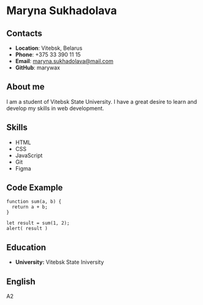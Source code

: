 # Maryna Sukhadolava

## Contacts 
* **Location**: Vitebsk, Belarus
* **Phone**: +375 33 390 11 15
* **Email**: maryna.sukhadolava@mail.com
* **GitHub**: marywax
## About me
I am a student of Vitebsk State University.  I have a great desire to learn and develop my skills in web development.
## Skills
* HTML
* CSS
* JavaScript
* Git
* Figma
## Code Example
```
function sum(a, b) {
  return a + b;
}

let result = sum(1, 2);
alert( result )
```

## Education
* **University:** Vitebsk State Iniversity
## English
A2
